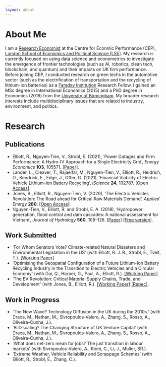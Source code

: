 ```yaml
---
layout: about 
---
```


# About Me
I am a [Research Economist](https://cep.lse.ac.uk/_new/staff/person.asp?id=10783) at the Centre for Econmic Performance (CEP), [London School of Economics and Political Science (LSE)](https://www.lse.ac.uk). My research is currently focused on using data science and econometrics to investigate the emergence of frontier technologies (such as AI, robotics, clean tech, blockchain, and quantum) and their impacts on UK firm performance. Before joining CEP, I conducted research on green techs in the automotive sector (such as the electrification of transportation and the recycling of lithium-ion batteries) as a [Faraday Institution](https://faraday.ac.uk/) Research Fellow. I gained an MSc degree in International Economics (2015) and a PhD degree in Economics (2019) from the [University of Birmingham](https://www.birmingham.ac.uk). My broader research interests include multidisciplinary issues that are related to industry, environment, and politics.

# Research
## Publications
* Elliott, R., Nguyen-Tien, V., Strobl, E. (2021), ‘Power Outages and Firm Performance: A Hydro-IV Approach for a Single Electricity Grid’, *Energy Economics* **103**, 105571. [[Paper]](https://www.sciencedirect.com/science/article/pii/S0140988321004436).
* Lander, L., Cleaver, T., Rajaeifar, M., Nguyen-Tien, V., Elliott, R., Heidrich, O., Kendrick, E., Edge, J., Offer, G. (2021), ‘Financial Viability of Electric Vehicle Lithium-Ion Battery Recycling’, *iScience* **24**, 102787. [[Open Access]](https://www.sciencedirect.com/science/article/pii/S2589004221007550).
* Jones, B., Elliott, R., Nguyen-Tien, V. (2020), ‘The Electric Vehicles Revolution:  The Road ahead for Critical Raw Materials Demand’, *Applied Energy* **280**. [[Open Access]](https://www.sciencedirect.com/science/article/pii/S0306261920305845).
* Nguyen-Tien, V., Elliott, R. and Strobl, E. A. (2018), ‘Hydropower generation, flood control and dam cascades: A national assessment for Vietnam’, *Journal of Hydrology* **560**, 109–126. [[Paper]](https://doi.org/10.1016/j.jhydrol.2018.02.063) [[Free version]](https://research.birmingham.ac.uk/portal/files/48521145/Nguyen_Tien_et_al_Hydropower_generation_Journal_of_Hydrology_2018.pdf).

## Work Submitted
*	‘For Whom Senators Vote? Climate-related Natural Disasters and Environmental Legislation in the US’ (with Elliott, R. J. R., Strobl, E., Tveit, T.). [[Working Paper]](https://www.dropbox.com/s/bxgwdnec8ccbihm/Green%20voting.pdf?dl=0)
* ‘Optimising the Geospatial Configuration of a Future Lithium-Ion Battery Recycling Industry in the Transition to Electric Vehicles and a Circular Economy’ (with Dai, Q., Harper, G., Paul, A., Elliott, R.). [[Working Paper]](https://www.dropbox.com/s/o3u00ub2f5mqhwa/ReLIB%20Draft.pdf?dl=0)
* ‘The EV Revolution: Critical Material Supply Chains, Trade, and Development' (with Jones, B., Elliott, R.). [[Working Paper]](https://www.dropbox.com/s/e5kn3kpme9d2syv/CoMIT2.pdf?dl=0) [[Repec]](https://ideas.repec.org/p/bir/birmec/21-15.html).

 
## Work in Progress
*	‘The New Wave? Technology Diffusion in the UK during the 2010s.’ (with Draca, M., Nathan, M., Sivropoulos-Valero, A., Zhang, S., Rosso, A., Oliveira-Cunha, J.).
*	‘Blitzscaling?  The Changing Structure of UK Venture Capital’ (with Draca, M., Nathan, M., Sivropoulos-Valero, A., Zhang, S., Rosso, A., Oliveira-Cunha, J.).
*	‘What does net-zero mean for jobs? The just transition in labour markets’ (with Sivropoulos-Valero, A., Riom, C., Li, J., Muller, SR.).
*	‘Extreme Weather, Vehicle Reliability and Scrappage Schemes’ (with Elliott, R., Strobl, E., Zhang, C.).


